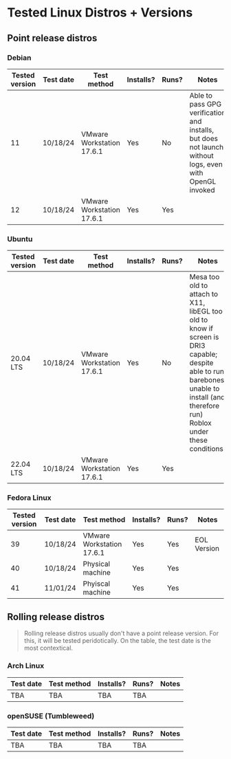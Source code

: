 # Tested Linux Distros + Versions

## Point release distros
### Debian
| Tested version | Test date | Test method                    | Installs? | Runs? | Notes |
| -------------- | --------- | ------------------------------ | --------- | ----- | ----- |
| 11             | 10/18/24  | VMware Workstation 17.6.1      | Yes       | No    | Able to pass GPG verification and installs, but does not launch without logs, even with OpenGL invoked |
| 12             | 10/18/24  | VMware Workstation 17.6.1      | Yes       | Yes   |       |

### Ubuntu
| Tested version | Test date | Test method                    | Installs? | Runs? | Notes |
| -------------- | --------- | ------------------------------ | --------- | ----- | ----- |
| 20.04 LTS      | 10/18/24  | VMware Workstation 17.6.1      | Yes       | No    | Mesa too old to attach to X11, libEGL too old to know if screen is DRI3 capable; despite able to run barebones, unable to install (and therefore run) Roblox under these conditions |
| 22.04 LTS      | 10/18/24  | VMware Workstation 17.6.1      | Yes       | Yes   |       |

### Fedora Linux
| Tested version | Test date | Test method                    | Installs? | Runs? | Notes |
| -------------- | --------- | ------------------------------ | --------- | ----- | ----- |
| 39             | 10/18/24  | VMware Workstation 17.6.1      | Yes       | Yes   | EOL Version      |
| 40             | 10/18/24  | Physical machine               | Yes       | Yes   |       |
| 41             | 11/01/24  | Phyiscal machine               | Yes       | Yes   |       |

## Rolling release distros
> Rolling release distros usually don't have a point release version. For this, it will be tested peridotically. On the table, the test date is the most contextical.

### Arch Linux
| Test date | Test method                    | Installs? | Runs? | Notes |
| --------- | ------------------------------ | --------- | ----- | ----- |
| TBA       | TBA                            | TBA       | TBA   |       |

### openSUSE (Tumbleweed)
| Test date | Test method                    | Installs? | Runs? | Notes |
| --------- | ------------------------------ | --------- | ----- | ----- |
| TBA       | TBA                            | TBA       | TBA   |       |
